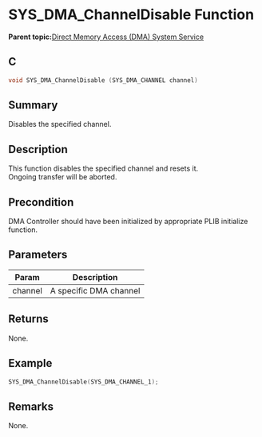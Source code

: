 # SYS\_DMA\_ChannelDisable Function

**Parent topic:**[Direct Memory Access \(DMA\) System Service](GUID-DB773A68-76AC-4900-8C7C-3AC9C38BE0BD.md)

## C

```c
void SYS_DMA_ChannelDisable (SYS_DMA_CHANNEL channel)
```

## Summary

Disables the specified channel.

## Description

This function disables the specified channel and resets it.<br />Ongoing transfer will be aborted.

## Precondition

DMA Controller should have been initialized by appropriate PLIB initialize function.

## Parameters

|Param|Description|
|-----|-----------|
|channel|A specific DMA channel|

## Returns

None.

## Example

```c
SYS_DMA_ChannelDisable(SYS_DMA_CHANNEL_1);
```

## Remarks

None.

